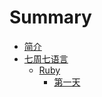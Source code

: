 # Summary

* [简介](README.md)
* [七周七语言](七周七语言/README.md)
   * [Ruby](七周七语言/Ruby/README.md)
       * [第一天](七周七语言/Ruby/第一天.md)

